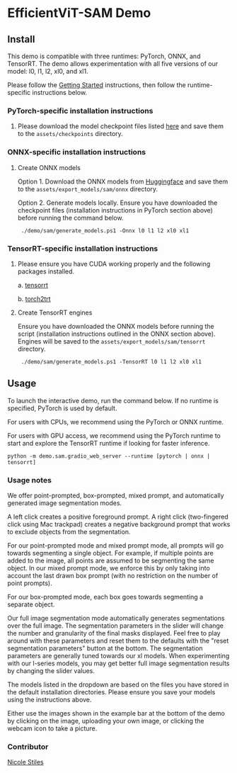 # EfficientViT-SAM Demo

## Install

This demo is compatible with three runtimes: PyTorch, ONNX, and TensorRT.  The demo allows experimentation with all five versions of our model: l0, l1, l2, xl0, and xl1.  

Please follow the [Getting Started](../../README.md#getting-started) instructions, then follow the runtime-specific instructions below.

### PyTorch-specific installation instructions
1. Please download the model checkpoint files listed [here](../../applications/sam.md#pretrained-models) and save them to the `assets/checkpoints` directory.

### ONNX-specific installation instructions
1. Create ONNX models

    Option 1. Download the ONNX models from [Huggingface](https://huggingface.co/han-cai/efficientvit-sam/tree/main) and save them to the `assets/export_models/sam/onnx` directory.

    Option 2. Generate models locally.  Ensure you have downloaded the checkpoint files (installation instructions in PyTorch section above) before running the command below.

        ./demo/sam/generate_models.ps1 -Onnx l0 l1 l2 xl0 xl1

### TensorRT-specific installation instructions

1. Please ensure you have CUDA working properly and the following packages installed.

    a. [tensorrt](https://docs.nvidia.com/deeplearning/tensorrt/install-guide/index.html)

    b. [torch2trt](https://github.com/NVIDIA-AI-IOT/torch2trt)

2. Create TensorRT engines

    Ensure you have downloaded the ONNX models before running the script (installation instructions outlined in the ONNX section above).
    Engines will be saved to the `assets/export_models/sam/tensorrt` directory.

        ./demo/sam/generate_models.ps1 -TensorRT l0 l1 l2 xl0 xl1


## Usage
To launch the interactive demo, run the command below.  If no runtime is specified, PyTorch is used by default.

For users with CPUs, we recommend using the PyTorch or ONNX runtime.  

For users with GPU access, we recommend using the PyTorch runtime to start and explore the TensorRT runtime if looking for faster inference.

    python -m demo.sam.gradio_web_server --runtime [pytorch | onnx | tensorrt]

### Usage notes

We offer point-prompted, box-prompted, mixed prompt, and automatically generated image segmentation modes.

A left click creates a positive foreground prompt.  A right click (two-fingered click using Mac trackpad) creates a negative background prompt that works to exclude objects from the segmentation.

For our point-prompted mode and mixed prompt mode, all prompts will go towards segmenting a single object.  For example, if multiple points are added to the image, all points are assumed to be segmenting the same object.  In our mixed prompt mode, we enforce this by only taking into account the last drawn box prompt (with no restriction on the number of point prompts).

For our box-prompted mode, each box goes towards segmenting a separate object.

Our full image segmentation mode automatically generates segmentations over the full image.  The segmentation parameters in the slider will change the number and granularity of the final masks displayed.  Feel free to play around with these parameters and reset them to the defaults with the "reset segmentation parameters" button at the bottom.  The segmentation parameters are generally tuned towards our xl models.  When experimenting with our l-series models, you may get better full image segmentation results by changing the slider values.

The models listed in the dropdown are based on the files you have stored in the default installation directories.  Please ensure you save your models using the instructions above.

Either use the images shown in the example bar at the bottom of the demo by clicking on the image, uploading your own image, or clicking the webcam icon to take a picture. 


### Contributor

[Nicole Stiles](https://github.com/ncstiles)
